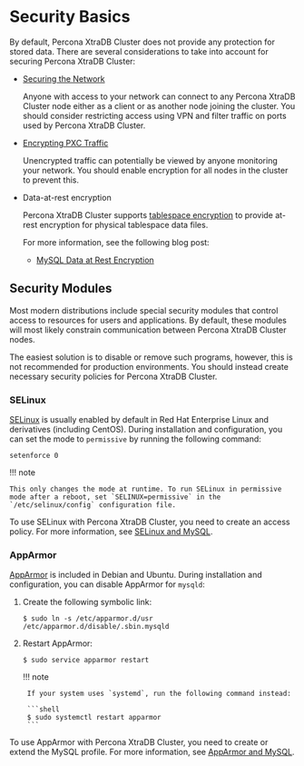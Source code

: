 # Security Basics

By default, Percona XtraDB Cluster does not provide any protection for stored data.
There are several considerations to take into account for securing Percona XtraDB Cluster:

* [Securing the Network](secure-network.md#secure-network)

  Anyone with access to your network can connect to any Percona XtraDB Cluster node
  either as a client or as another node joining the cluster.
  You should consider restricting access using VPN
  and filter traffic on ports used by Percona XtraDB Cluster.

* [Encrypting PXC Traffic](encrypt-traffic.md#encrypt-traffic)

  Unencrypted traffic can potentially be viewed
  by anyone monitoring your network.
  You should enable encryption for all nodes in the cluster to prevent this.

* Data-at-rest encryption

  Percona XtraDB Cluster supports [tablespace encryption](https://dev.mysql.com/doc/refman/5.7/en/innodb-data-encryption.html#innodb-data-encryption-enabling-disabling)
  to provide at-rest encryption for physical tablespace data files.

  For more information, see the following blog post:

     * [MySQL Data at Rest Encryption](https://www.percona.com/blog/2016/04/08/mysql-data-at-rest-encryption/)

## Security Modules

Most modern distributions include special security modules
that control access to resources for users and applications.
By default, these modules will most likely constrain communication
between Percona XtraDB Cluster nodes.

The easiest solution is to disable or remove such programs,
however, this is not recommended for production environments.
You should instead create necessary security policies for Percona XtraDB Cluster.

### SELinux

[SELinux](https://selinuxproject.org) is usually enabled by default
in Red Hat Enterprise Linux and derivatives (including CentOS).
During installation and configuration,
you can set the mode to `permissive` by running the following command:

```shell
setenforce 0
```

!!! note

    This only changes the mode at runtime. To run SELinux in permissive mode after a reboot, set `SELINUX=permissive` in the `/etc/selinux/config` configuration file.

To use SELinux with Percona XtraDB Cluster, you need to create an access policy.
For more information, see [SELinux and MySQL](https://blogs.oracle.com/jsmyth/selinux-and-mysql).

### AppArmor

[AppArmor](http://wiki.apparmor.net/index.php/Main_Page) is included
in Debian and Ubuntu.
During installation and configuration,
you can disable AppArmor for `mysqld`:

1. Create the following symbolic link:

    ```shell
    $ sudo ln -s /etc/apparmor.d/usr /etc/apparmor.d/disable/.sbin.mysqld
    ```

2. Restart AppArmor:

    ```shell
    $ sudo service apparmor restart
    ```

    !!! note

        If your system uses `systemd`, run the following command instead:

        ```shell
        $ sudo systemctl restart apparmor
        ```

To use AppArmor with Percona XtraDB Cluster, you need to create or extend the MySQL profile.
For more information, see [AppArmor and MySQL](https://blogs.oracle.com/mysql/apparmor-and-mysql-v2).
